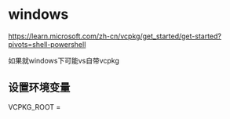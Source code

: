 # windows
https://learn.microsoft.com/zh-cn/vcpkg/get_started/get-started?pivots=shell-powershell

如果就windows下可能vs自带vcpkg

## 设置环境变量

VCPKG_ROOT = 
